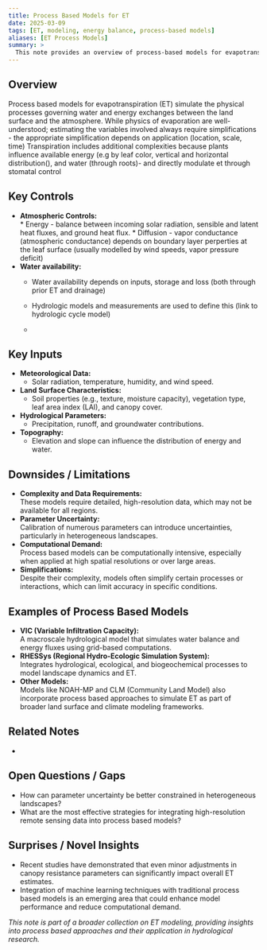 ```yaml
---
title: Process Based Models for ET
date: 2025-03-09
tags: [ET, modeling, energy balance, process-based models]
aliases: [ET Process Models]
summary: >
  This note provides an overview of process‐based models for evapotranspiration (ET), emphasizing their energy balance focus, key inputs, limitations, and examples such as VIC and RHESSys.
---
```

## Overview
Process based models for evapotranspiration (ET) simulate the physical processes governing water and energy exchanges between the land surface and the atmosphere. While physics of evaporation are well-understood; estimating the variables involved always require simplifications - the appropriate simplification depends on application (location, scale, time)
Transpiration includes additional complexities because plants influence available energy (e.g by leaf color, vertical and horizontal distribution(), and water (through roots)- and directly modulate 
et through stomatal control
## Key Controls
- **Atmospheric Controls:**  
	  * Energy -  balance between incoming solar radiation, sensible and latent heat fluxes, and ground heat flux.
	  * Diffusion - vapor conductance (atmospheric conductance) depends on boundary layer perperties at the leaf surface (usually modelled by wind speeds, vapor pressure deficit)
- **Water availability:** 
	- Water availability depends on inputs, storage and loss (both through prior ET and drainage)
	- Hydrologic models and measurements are used to define this (link to hydrologic cycle model)
	
	
  
	- 


## Key Inputs
- **Meteorological Data:**  
  - Solar radiation, temperature, humidity, and wind speed.
- **Land Surface Characteristics:**  
  - Soil properties (e.g., texture, moisture capacity), vegetation type, leaf area index (LAI), and canopy cover.
- **Hydrological Parameters:**  
  - Precipitation, runoff, and groundwater contributions.
- **Topography:**  
  - Elevation and slope can influence the distribution of energy and water.

## Downsides / Limitations
- **Complexity and Data Requirements:**  
  These models require detailed, high-resolution data, which may not be available for all regions.
- **Parameter Uncertainty:**  
  Calibration of numerous parameters can introduce uncertainties, particularly in heterogeneous landscapes.
- **Computational Demand:**  
  Process based models can be computationally intensive, especially when applied at high spatial resolutions or over large areas.
- **Simplifications:**  
  Despite their complexity, models often simplify certain processes or interactions, which can limit accuracy in specific conditions.

## Examples of Process Based Models
- **VIC (Variable Infiltration Capacity):**  
  A macroscale hydrological model that simulates water balance and energy fluxes using grid-based computations.
- **RHESSys (Regional Hydro-Ecologic Simulation System):**  
  Integrates hydrological, ecological, and biogeochemical processes to model landscape dynamics and ET.
- **Other Models:**  
  Models like NOAH-MP and CLM (Community Land Model) also incorporate process based approaches to simulate ET as part of broader land surface and climate modeling frameworks.

## Related Notes
- 

## Open Questions / Gaps
- How can parameter uncertainty be better constrained in heterogeneous landscapes?
- What are the most effective strategies for integrating high-resolution remote sensing data into process based models?

## Surprises / Novel Insights
- Recent studies have demonstrated that even minor adjustments in canopy resistance parameters can significantly impact overall ET estimates.
- Integration of machine learning techniques with traditional process based models is an emerging area that could enhance model performance and reduce computational demand.

*This note is part of a broader collection on ET modeling, providing insights into process based approaches and their application in hydrological research.*
